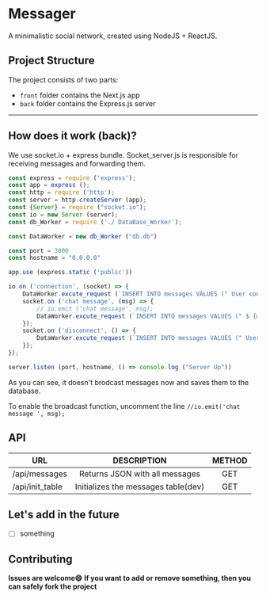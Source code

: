 # Messager
A minimalistic social network, created using NodeJS + ReactJS.

## Project Structure

The project consists of two parts:
- `front` folder contains the Next.js app
- `back` folder contains the Express.js server

---
## How does it work (back)?

We use socket.io + express bundle.
Socket_server.js is responsible for receiving messages and forwarding them.
```js
const express = require ('express');
const app = express ();
const http = require ('http');
const server = http.createServer (app);
const {Server} = require ("socket.io");
const io = new Server (server);
const db_Worker = require ('./ DataBase_Worker');

const DataWorker = new db_Worker ("db.db")

const port = 3000
const hostname = "0.0.0.0"

app.use (express.static ('public'))

io.on ('connection', (socket) => {
    DataWorker.excute_request (`INSERT INTO messages VALUES (" User connected ");`)
    socket.on ('chat message', (msg) => {
        // io.emit ('chat message', msg);
        DataWorker.excute_request (`INSERT INTO messages VALUES (" $ {msg} ");`)
    });
    socket.on ('disconnect', () => {
        DataWorker.excute_request (`INSERT INTO messages VALUES (" User disconnected ");`)
    });
});

server.listen (port, hostname, () => console.log ("Server Up"))
```

As you can see, it doesn't brodcast messages now and saves them to the database.

To enable the broadcast function, uncomment the line `//io.emit('chat message ', msg);`

API
---
| URL | DESCRIPTION | METHOD |
|----------------|:---------:|:----------------:|
| /api/messages | Returns JSON with all messages | GET |
| /api/init_table | Initializes the messages table(dev) | GET |


Let's add in the future
---
- [ ] something

Contributing
---
**Issues are welcome😄**
**If you want to add or remove something, then you can safely fork the project**
